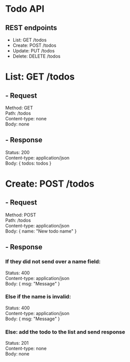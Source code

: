 # Todo API

## REST endpoints
* List: GET /todos
* Create: POST /todos
* Update: PUT /todos
* Delete: DELETE /todos

# List: GET /todos
## - Request
Method: GET  
Path: /todos  
Content-type: none  
Body: none  

## - Response
Status: 200  
Content-type: application/json  
Body: { todos: todos }  

# Create: POST /todos
## - Request
Method: POST  
Path: /todos  
Content-type: application/json  
Body: { name: "New todo name" }

## - Response
### If they did not send over a name field:
Status: 400  
Content-type: application/json  
Body: { msg: "Message" }

### Else if the name is invalid:
Status: 400  
Content-type: application/json  
Body: { msg: "Message" }  

### Else: add the todo to the list and send response
Status: 201  
Content-type: none  
Body: none  

